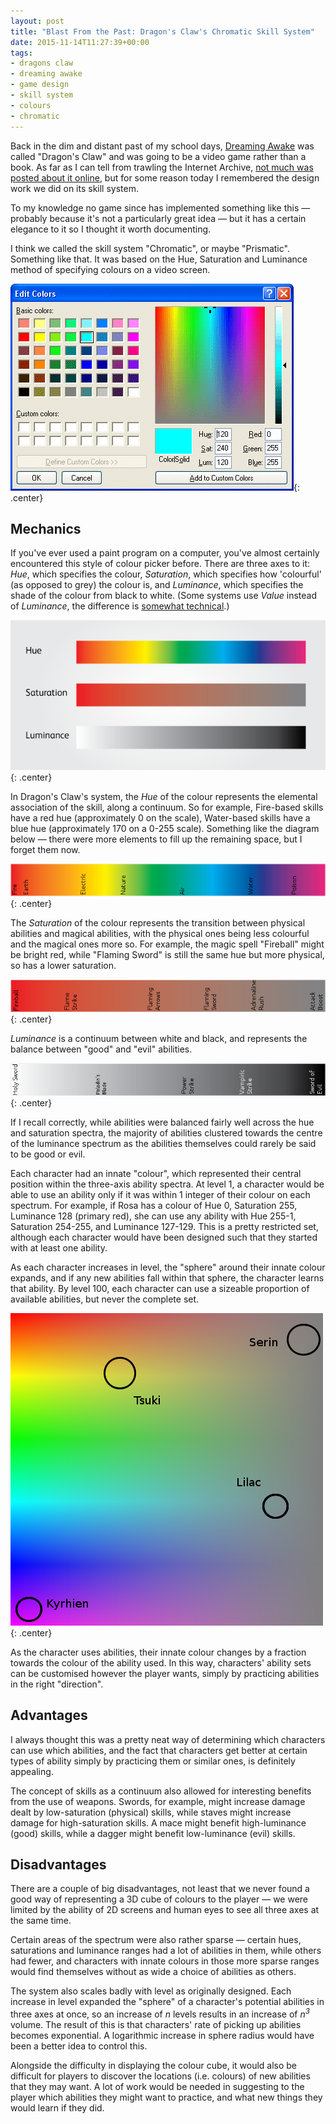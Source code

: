 ```yaml
---
layout: post
title: "Blast From the Past: Dragon's Claw's Chromatic Skill System"
date: 2015-11-14T11:27:39+00:00
tags:
- dragons claw
- dreaming awake
- game design
- skill system
- colours
- chromatic
---
```


Back in the dim and distant past of my school days, [Dreaming Awake](/fiction/dreaming-awake) was called "Dragon's Claw" and was going to be a video game rather than a book. As far as I can tell from trawling the Internet Archive, [not much was posted about it online](https://web.archive.org/web/20030806183329/http://www.marmablue.co.uk/index.php/CategoryDragonsClaw), but for some reason today I remembered the design work we did on its skill system.

To my knowledge no game since has implemented something like this &mdash; probably because it's not a particularly great idea &mdash; but it has a certain elegance to it so I thought it worth documenting.

I think we called the skill system "Chromatic", or maybe "Prismatic". Something like that. It was based on the Hue, Saturation and Luminance method of specifying colours on a video screen.

![](/img/blog/2015/editcolors.gif){: .center}

## Mechanics

If you've ever used a paint program on a computer, you've almost certainly encountered this style of colour picker before. There are three axes to it: *Hue*, which specifies the colour, *Saturation*, which specifies how 'colourful' (as opposed to grey) the colour is, and *Luminance*, which specifies the shade of the colour from black to white. (Some systems use *Value* instead of *Luminance*, the difference is [somewhat technical](https://en.wikipedia.org/wiki/HSL_and_HSV).)

![](/img/blog/2015/HSL.png){: .center}

In Dragon's Claw's system, the *Hue* of the colour represents the elemental association of the skill, along a continuum. So for example, Fire-based skills have a red hue (approximately 0 on the scale), Water-based skills have a blue hue (approximately 170 on a 0-255 scale). Something like the diagram below &mdash; there were more elements to fill up the remaining space, but I forget them now.

![](/img/blog/2015/hue.png){: .center}

The *Saturation* of the colour represents the transition between physical abilities and magical abilities, with the physical ones being less colourful and the magical ones more so. For example, the magic spell "Fireball" might be bright red, while "Flaming Sword" is still the same hue but more physical, so has a lower saturation.

![](/img/blog/2015/saturation.png){: .center}

*Luminance* is a continuum between white and black, and represents the balance between "good" and "evil" abilities.

![](/img/blog/2015/luminance.png){: .center}

If I recall correctly, while abilities were balanced fairly well across the hue and saturation spectra, the majority of abilities clustered towards the centre of the luminance spectrum as the abilities themselves could rarely be said to be good or evil.

Each character had an innate "colour", which represented their central position within the three-axis ability spectra. At level 1, a character would be able to use an ability only if it was within 1 integer of their colour on each spectrum. For example, if Rosa has a colour of Hue 0, Saturation 255, Luminance 128 (primary red), she can use any ability with Hue 255-1, Saturation 254-255, and Luminance 127-129. This is a pretty restricted set, although each character would have been designed such that they started with at least one ability.

As each character increases in level, the "sphere" around their innate colour expands, and if any new abilities fall within that sphere, the character learns that ability. By level 100, each character can use a sizeable proportion of available abilities, but never the complete set.

![](/img/blog/2015/spectra.png){: .center}

As the character uses abilities, their innate colour changes by a fraction towards the colour of the ability used. In this way, characters' ability sets can be customised however the player wants, simply by practicing abilities in the right "direction".

## Advantages

I always thought this was a pretty neat way of determining which characters can use which abilities, and the fact that characters get better at certain types of ability simply by practicing them or similar ones, is definitely appealing.

The concept of skills as a continuum also allowed for interesting benefits from the use of weapons. Swords, for example, might increase damage dealt by low-saturation (physical) skills, while staves might increase damage for high-saturation skills. A mace might benefit high-luminance (good) skills, while a dagger might benefit low-luminance (evil) skills.

## Disadvantages

There are a couple of big disadvantages, not least that we never found a good way of representing a 3D cube of colours to the player &mdash; we were limited by the ability of 2D screens and human eyes to see all three axes at the same time.

Certain areas of the spectrum were also rather sparse &mdash; certain hues, saturations and luminance ranges had a lot of abilities in them, while others had fewer, and characters with innate colours in those more sparse ranges would find themselves without as wide a choice of abilities as others.

The system also scales badly with level as originally designed. Each increase in level expanded the "sphere" of a character's potential abilities in three axes at once, so an increase of *n* levels results in an increase of *n<sup>3</sup>* volume. The result of this is that characters' rate of picking up abilities becomes exponential. A logarithmic increase in sphere radius would have been a better idea to control this.

Alongside the difficulty in displaying the colour cube, it would also be difficult for players to discover the locations (i.e. colours) of new abilities that they may want. A lot of work would be needed in suggesting to the player which abilities they might want to practice, and what new things they would learn if they did.
